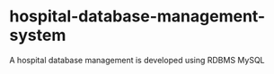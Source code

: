 # hospital-database-management-system
A hospital database management  is developed using RDBMS MySQL

